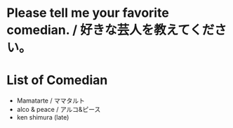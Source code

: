 # Please tell me your favorite comedian. / 好きな芸人を教えてください。

# List of Comedian
- Mamatarte / ママタルト
- alco & peace / アルコ&ピース
- ken shimura (late)
